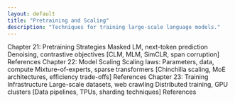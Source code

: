 ```yaml
---
layout: default
title: "Pretraining and Scaling"
description: "Techniques for training large-scale language models."
---
```


<link rel="stylesheet" href="{{ '/assets/css/section-academic.css' | relative_url }}">

Chapter 21: Pretraining Strategies
Masked LM, next-token prediction
Denoising, contrastive objectives
[CLM, MLM, SimCLR, span corruption]
References
Chapter 22: Model Scaling
Scaling laws: Parameters, data, compute
Mixture-of-experts, sparse transformers
[Chinchilla scaling, MoE architectures, efficiency trade-offs]
References
Chapter 23: Training Infrastructure
Large-scale datasets, web crawling
Distributed training, GPU clusters
[Data pipelines, TPUs, sharding techniques]
References

<script>
  // Navigation variables
  var prevSection = "/content/handbooks/generative-ai/index.md";
  var nextSection = "/content/handbooks/generative-ai/section2.md";
</script>

<script src="{{ '/assets/js/section-academic.js' | relative_url }}"></script>
